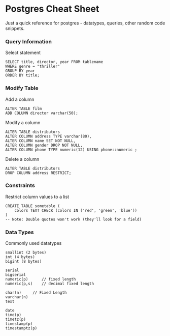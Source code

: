 # Postgres Cheat Sheet

Just a quick reference for postgres - datatypes, queries, other random code snippets.

### Query Information
Select statement

	SELECT title, director, year FROM tablename
	WHERE genre = "thriller"
	GROUP BY year
	ORDER BY title;

### Modify Table
Add a column

	ALTER TABLE film
    ADD COLUMN director varchar(50);

Modify a column

	ALTER TABLE distributors
    ALTER COLUMN address TYPE varchar(80),
    ALTER COLUMN name SET NOT NULL,
    ALTER COLUMN gender DROP NOT NULL,
    ALTER COLUMN phone TYPE numeric(12) USING phone::numeric ;

Delete a column

	ALTER TABLE distributors
    DROP COLUMN address RESTRICT;

### Constraints
Restrict column values to a list

    CREATE TABLE sometable (
        colors TEXT CHECK (colors IN ('red', 'green', 'blue'))
    )
    -- Note: Double quotes won't work (they'll look for a field)

### Data Types
Commonly used datatypes

    smallint (2 bytes)
    int (4 bytes)
    bigint (8 bytes)

    serial
    bigserial
    numeric(p)      // fixed length
    numeric(p,s)    // decimal fixed length

    char(n)     // Fixed Length
    varchar(n)
    text

    date
    time(p)
    timetz(p)
    timestamp(p)
    timestamptz(p)